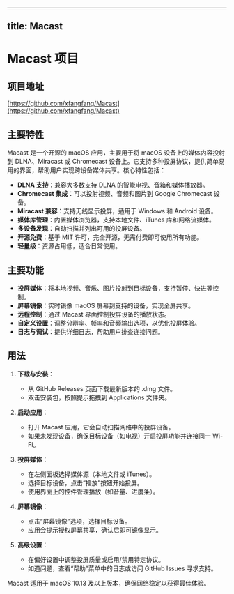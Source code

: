 
---
title: Macast
---

# Macast 项目

## 项目地址
[https://github.com/xfangfang/Macast](https://github.com/xfangfang/Macast)

## 主要特性
Macast 是一个开源的 macOS 应用，主要用于将 macOS 设备上的媒体内容投射到 DLNA、Miracast 或 Chromecast 设备上。它支持多种投屏协议，提供简单易用的界面，帮助用户实现跨设备媒体共享。核心特性包括：
- **DLNA 支持**：兼容大多数支持 DLNA 的智能电视、音箱和媒体播放器。
- **Chromecast 集成**：可以投射视频、音频和图片到 Google Chromecast 设备。
- **Miracast 兼容**：支持无线显示投屏，适用于 Windows 和 Android 设备。
- **媒体库管理**：内置媒体浏览器，支持本地文件、iTunes 库和网络流媒体。
- **多设备发现**：自动扫描并列出可用的投屏设备。
- **开源免费**：基于 MIT 许可，完全开源，无需付费即可使用所有功能。
- **轻量级**：资源占用低，适合日常使用。

## 主要功能
- **投屏媒体**：将本地视频、音乐、图片投射到目标设备，支持暂停、快进等控制。
- **屏幕镜像**：实时镜像 macOS 屏幕到支持的设备，实现全屏共享。
- **远程控制**：通过 Macast 界面控制投屏设备的播放状态。
- **自定义设置**：调整分辨率、帧率和音频输出选项，以优化投屏体验。
- **日志与调试**：提供详细日志，帮助用户排查连接问题。

## 用法
1. **下载与安装**：
   - 从 GitHub Releases 页面下载最新版本的 .dmg 文件。
   - 双击安装包，按照提示拖拽到 Applications 文件夹。

2. **启动应用**：
   - 打开 Macast 应用，它会自动扫描网络中的投屏设备。
   - 如果未发现设备，确保目标设备（如电视）开启投屏功能并连接同一 Wi-Fi。

3. **投屏媒体**：
   - 在左侧面板选择媒体源（本地文件或 iTunes）。
   - 选择目标设备，点击“播放”按钮开始投屏。
   - 使用界面上的控件管理播放（如音量、进度条）。

4. **屏幕镜像**：
   - 点击“屏幕镜像”选项，选择目标设备。
   - 应用会提示授权屏幕共享，确认后即可镜像显示。

5. **高级设置**：
   - 在偏好设置中调整投屏质量或启用/禁用特定协议。
   - 如遇问题，查看“帮助”菜单中的日志或访问 GitHub Issues 寻求支持。

Macast 适用于 macOS 10.13 及以上版本，确保网络稳定以获得最佳体验。